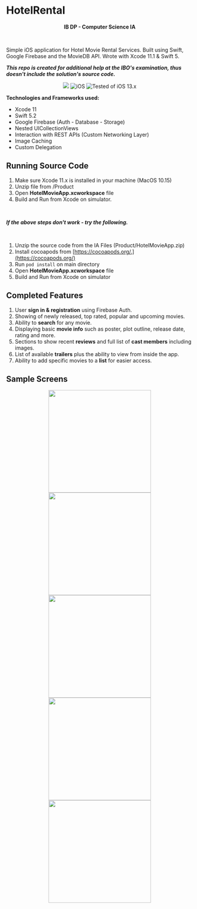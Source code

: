 # HotelRental

<p align="center"><strong>IB DP - Computer Science IA</strong></p>

<br> 

Simple iOS application for Hotel Movie Rental Services. Built using Swift, Google Firebase and the MovieDB API. Wrote with Xcode 11.1 & Swift 5. 

***This repo is created for additional help at the IBO's examination, thus doesn't include the solution's source code.***


<p align="center">
    <img src="https://img.shields.io/badge/Swift-5-orange.svg" />
     <img src="https://img.shields.io/badge/platforms-iOS-brightgreen.svg?style=flat" alt="iOS" />
    <img src="https://img.shields.io/badge/Tested on-iOS 13.x-blue.svg?style=flat" alt="Tested of iOS 13.x" />
    </a>
</p>

**Technologies and Frameworks used:** 

* Xcode 11 
* Swift 5.2
* Google Firebase (Auth - Database - Storage)
* Nested UICollectionViews
* Interaction with REST APIs (Custom Networking Layer)
* Image Caching 
* Custom Delegation 

## Running Source Code  

1. Make sure Xcode 11.x is installed in your machine (MacOS 10.15)
1. Unzip file from /Product 
1. Open **HotelMovieApp.xcworkspace** file 
1. Build and Run from Xcode on simulator. 

<br>

***If the above steps don't work - try the following.***

<br>

1. Unzip the source code from the IA Files (Product/HotelMovieApp.zip)
1. Install cocoapods from [https://cocoapods.org/.](https://cocoapods.org/)
1. Run `pod install` on main directory
1. Open **HotelMovieApp.xcworkspace** file 
1. Build and Run from Xcode on simulator

## Completed Features 

1. User **sign in & registration** using Firebase Auth.
1. Showing of newly released, top rated, popular and upcoming movies. 
1. Ability to **search** for any movie. 
1. Displaying basic **movie info** such as poster, plot outline, release date, rating and more. 
1. Sections to show recent **reviews** and full list of **cast members** including images. 
1. List of available **trailers** plus the ability to view from inside the app.
1. Ability to add specific movies to a **list** for easier access. 

## Sample Screens 

<p align="center">
    <img src="Screens/home-screen.png" width=276 />
    <img src="Screens/search-screen.png" width=276 />
    <img src="Screens/details-1.png" width=276 />
    <img src="Screens/details-2.png" width=276 />
    <img src="Screens/trailers-screen.png" width=276 />
</p>




